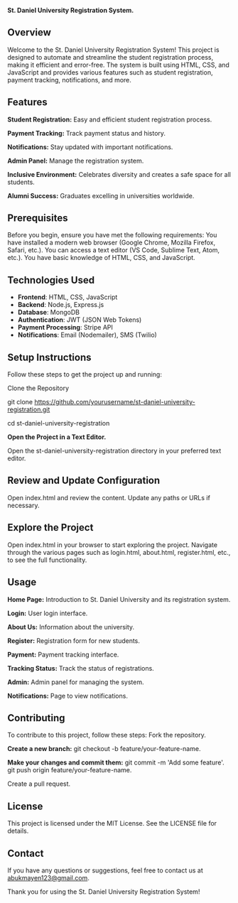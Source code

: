 **St. Daniel University Registration System.**

## Overview

Welcome to the St. Daniel University Registration System! This project is designed to automate and streamline the student registration process, making it efficient and error-free. The system is built using HTML, CSS, and JavaScript and provides various features such as student registration, payment tracking, notifications, and more.

## Features

**Student Registration:** Easy and efficient student registration process.

**Payment Tracking:** Track payment status and history.

**Notifications:** Stay updated with important notifications.

**Admin Panel:** Manage the registration system.

**Inclusive Environment:** Celebrates diversity and creates a safe space for all students.

**Alumni Success:** Graduates excelling in universities worldwide.

## Prerequisites

Before you begin, ensure you have met the following requirements:
You have installed a modern web browser (Google Chrome, Mozilla Firefox, Safari, etc.).
You can access a text editor (VS Code, Sublime Text, Atom, etc.).
You have basic knowledge of HTML, CSS, and JavaScript.

## Technologies Used

- **Frontend**: HTML, CSS, JavaScript
- **Backend**: Node.js, Express.js
- **Database**: MongoDB
- **Authentication**: JWT (JSON Web Tokens)
- **Payment Processing**: Stripe API
- **Notifications**: Email (Nodemailer), SMS (Twilio)

## Setup Instructions

Follow these steps to get the project up and running:

 Clone the Repository
 
git clone https://github.com/yourusername/st-daniel-university-registration.git

cd st-daniel-university-registration

**Open the Project in a Text Editor.**

Open the st-daniel-university-registration directory in your preferred text editor.

## Review and Update Configuration

Open index.html and review the content.
Update any paths or URLs if necessary.

## Explore the Project

Open index.html in your browser to start exploring the project.
Navigate through the various pages such as login.html, about.html, register.html, etc., to see the full functionality.

## Usage
**Home Page:** Introduction to St. Daniel University and its registration system.

**Login:** User login interface.

**About Us:** Information about the university.

**Register:** Registration form for new students.

**Payment:** Payment tracking interface.

**Tracking Status:** Track the status of registrations.

**Admin:** Admin panel for managing the system.

**Notifications:** Page to view notifications.

## Contributing

To contribute to this project, follow these steps:
Fork the repository.

**Create a new branch:** git checkout -b feature/your-feature-name.

**Make your changes and commit them:** git commit -m 'Add some feature'.
git push origin feature/your-feature-name.

Create a pull request.

## License

This project is licensed under the MIT License. See the LICENSE file for details.

## Contact

If you have any questions or suggestions, feel free to contact us at abukmayen123@gmail.com.

Thank you for using the St. Daniel University Registration System!
